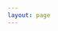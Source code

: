 ```yaml
---
layout: page
---
```


<script setup>
import { useData } from 'vitepress'
import { ExamplePlaygroundLazy } from '../components/example-playground-lazy'

const { params } = useData()
const preact = params.value.collection
const story = params.value.story
</script>

<ExamplePlaygroundLazy collection="preact" story="minimal" :expand="true" />
